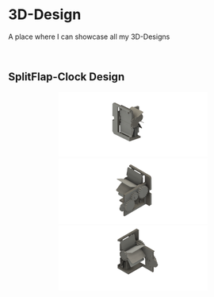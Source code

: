 <h1>3D-Design</h1>
<p>A place where I can showcase all my 3D-Designs</p>

<br>

## SplitFlap-Clock Design

<div align="center">
    <img src='Splitflap-Clock/main.png' alt='Main View' width="300" />
    <img src='Splitflap-Clock/side.png' alt='Side View' width="300" />
    <img src='Splitflap-Clock/back.png' alt='Back View' width="300" />
</div>

